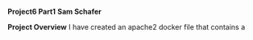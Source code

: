 **Project6 Part1**
**Sam Schafer**

**Project Overview**
I have created an apache2 docker file that contains a 